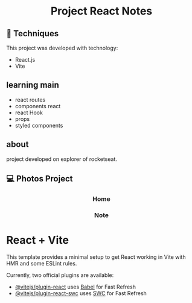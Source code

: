 <h1 align="center"> Project React Notes </h1>
<div display="flex" align="center">

</div>



## 🚀 Techniques

This project was developed with technology:

- React.js
- Vite

## learning main

- react routes
- components react
- react Hook
- props
- styled components

## about
project developed on explorer of rocketseat.

## 💻 Photos Project 

<div align="center">
    <h3>Home</h3>
    <h3>Note</h3>
</div>

# React + Vite

This template provides a minimal setup to get React working in Vite with HMR and some ESLint rules.

Currently, two official plugins are available:

- [@vitejs/plugin-react](https://github.com/vitejs/vite-plugin-react/blob/main/packages/plugin-react/README.md) uses [Babel](https://babeljs.io/) for Fast Refresh
- [@vitejs/plugin-react-swc](https://github.com/vitejs/vite-plugin-react-swc) uses [SWC](https://swc.rs/) for Fast Refresh